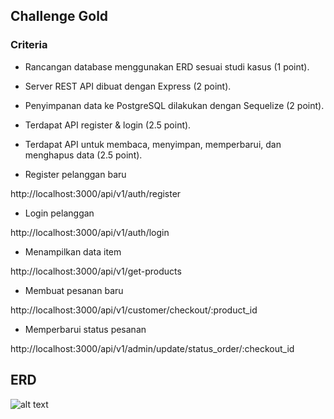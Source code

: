 ## Challenge Gold

### Criteria

- Rancangan database menggunakan ERD sesuai studi kasus (1 point).
- Server REST API dibuat dengan Express (2 point).
- Penyimpanan data ke PostgreSQL dilakukan dengan Sequelize (2 point).
- Terdapat API register & login (2.5 point).
- Terdapat API untuk membaca, menyimpan, memperbarui, dan menghapus data (2.5 point).

- Register pelanggan baru

http://localhost:3000/api/v1/auth/register

- Login pelanggan

http://localhost:3000/api/v1/auth/login

- Menampilkan data item

http://localhost:3000/api/v1/get-products

- Membuat pesanan baru

http://localhost:3000/api/v1/customer/checkout/:product_id

- Memperbarui status pesanan

http://localhost:3000/api/v1/admin/update/status_order/:checkout_id

## ERD

![alt text](https://github.com/DDV2412/gold_challenge/blob/master/ERD%20Plus.png?raw=true)
